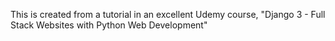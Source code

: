 This is created from a tutorial in an excellent Udemy course, "Django 3 - Full Stack Websites with Python Web Development"